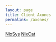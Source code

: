 ```yaml
---
layout: page
title: Client Axones
permalink: /axones/
---
```


<a name="menu"></a>
<div style="height:100%;">

[NixSys](#nixsys) [NixCat](#nixcat)

</div>

<a name="nixsys"></a>
## NixSys
OS:`Linux` Requirements:`None` 

System Information

**Parameters**

|Name|Type|Description|
|---|---|---|
|**name**|string
|**release**|string
|**version**|string
|**machine**|string
|**arch**|array
|**cpu_model**|string
|**cpu_processor**|string
|**cpu_mhz**|string
|**mem_total**|string
|**mem_free**|string
|**cpu_usage**|string

**Methods**

|Name|Parameters |Return |Description|
|---|---|---|---|
|**__init__**|()|
|**update**|()|None|Update cpu and ram values.

[Menu](#menu)

<a name="nixcat"></a>
## NixCat
OS:`Linux` Requirements:`None`

Txt file dump.

**Parameters**

|Name|Type|Description|
|---|---|---|
|**file**|string| File name with full path, /var/log/syslog for example.
|**row**|int| How many lines will be read from the end. Highest value can be slow.
|**raw**|binary| Content binary format.
|**utf8**|string| UTF-8 decoded string.
|**html**|string| Add </br> for every line ends.

**Methods**

|Name|Parameters |Return |Description|
|---|---|---|---|
|**__init__**|(file:str="",row:int=10)|None|
|**update**|(file:str="",row:int=-1)|None| Reads file. You can change filename and row parameters while updating. These parameters will be permanent.

[Menu](#menu)
